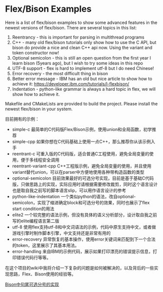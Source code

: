 # Flex/Bison Examples

Here is a list of flex/bison examples to show some advanced features in the newest versions of flex/bison. 
There are several topics in this list:
1. Reentrancy - this is important for parsing in multithread programs 
2. C++  - many old flex/bison tutorials only show how to use the C API, but bison do provide a nice and clean C++ api now. Using the variant and token constructor now!
3. Optional semicolon - this is still an open question from the first year I learn bison (5years ago), but I wish to try some ideas in this repo
4. UTF-8 support - flex is hard to implement utf-8 but I do need Chinese!
5. Error recovery - the most difficult thing in bison 
6. Better error message - IBM has an old but nice article to show how to achieve it: https://developer.ibm.com/tutorials/l-flexbison/
7. Indentation - python-like grammar is always a hard topic in flex, we will show how to achieve it.


Makefile and CMakeLists are provided to build the project. Please install the newest flex/bison in your system.

目前拥有的示例：

* simple-c   最简单的C代码版Flex/Bison示例，使用union和全局函数，初学推荐
* simple-cpp 如果你想在C代码基础上使用一点C++，那么推荐你从该示例入手
* reentrant-c 可重入版的C代码版，适合普通C工程使用，避免全局变量的使用，便于多线程安全调用
* reentrant-variant-cpp C++工程版示例，避免全局变量的使用，并且使用variant替代union，可以在parser中方便地使用各种带构造函数的类型
* optional-semicolon 目前效果最好的可选分号实现，目前是基于基础C代码版，只做思路上的实现，实际应用时请根据需要修改裁剪，同时这个语言设计也是取自我之前写的脚本语言slip，可以用作语言设计的参考
* python-like-indentation 一个类似python的语法，改自optional-semicolon，实现了缩进确定block和可选分号的效果，同时也展示了flex start condition的用法
* elite2 一个较完整的语法示例，但没有具体的语义分析部分，设计取自我之前写的elite编程语言第二版
* utf-8  使用flex支持utf-8和中文词语法的示例，代码中原生支持中文，或者做游戏引擎时制作脚本引擎，中文支持还是非常有用的
* error-recovery 异常恢复的基本操作，使用error关键词来匹配到下一个合法的token，这里展示了其基本用法。
* error-handling 来自IBM的示例代码，展示如果打印漂亮的错误提示信息，打印错误代码行等等。


在这个项目的wiki中我将介绍一下复杂的问题是如何被解决的，以及背后的一些实现思路，Flex、Bison使用的经验等。

[Bison中句尾可选分号的实现](https://github.com/sunxfancy/flex-bison-examples/wiki/Bison%E5%AE%9E%E7%8E%B0%E5%8F%A5%E5%B0%BE%E7%9A%84%E5%8F%AF%E9%80%89%E5%88%86%E5%8F%B7-Optional-semicolon-grammar-in-Bison)
